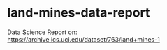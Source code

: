 # land-mines-data-report
Data Science Report on: https://archive.ics.uci.edu/dataset/763/land+mines-1
